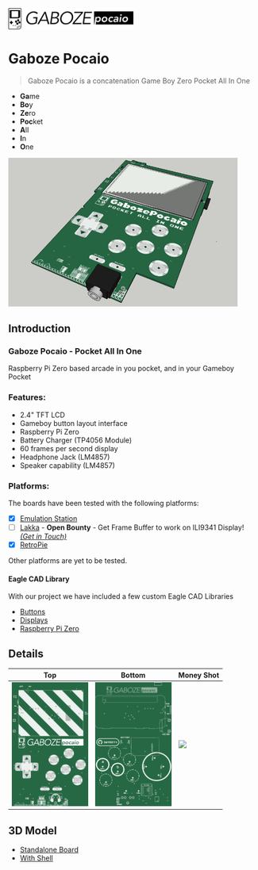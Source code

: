 <img src="images/logo.png" width="50%">


# Gaboze Pocaio
> Gaboze Pocaio is a concatenation Game Boy Zero Pocket All In One

* **Ga**me
* **Bo**y
* **Ze**ro
* **Poc**ket
* **A**ll
* **I**n
* **O**ne


<img src="images/top-texture.jpg" height="300px">


## Introduction

### Gaboze Pocaio - Pocket All In One
Raspberry Pi Zero based arcade in you pocket, and in your Gameboy Pocket

### Features:

* 2.4" TFT LCD
* Gameboy button layout interface
* Raspberry Pi Zero
* Battery Charger (TP4056 Module)
* 60 frames per second display
* Headphone Jack (LM4857)
* Speaker capability (LM4857)



### Platforms:

The boards have been tested with the following platforms:

- [x] [Emulation Station](http://www.emulationstation.org/)
- [ ] [Lakka](http://www.lakka.tv/) - **Open Bounty** - Get Frame Buffer to work on ILI9341 Display! *<u>(Get in Touch)</u>*
- [x] [RetroPie](https://retropie.org.uk/)

Other platforms are yet to be tested.

#### Eagle CAD Library

With our project we have included a few custom Eagle CAD Libraries

* [Buttons](/library/GameboyZeroButtonLibrary.lbr)
* [Displays](/library/GameboyZeroHandheldDisplays.lbr)
* [Raspberry Pi Zero](/library/RPI-Zero.lbr)



## Details

| Top                                                          | Bottom                                                       | Money Shot                   |
| ------------------------------------------------------------ | ------------------------------------------------------------ | ---------------------------- |
| <img src="images/eagleUp_gameboy-pocket_board_top.png" height="250"> | <img src="images/eagleUp_gameboy-pocket_board_bottom.png"  height="250"> | <img src="images/video.gif"   height="250"> |


## 3D Model
* [Standalone Board](https://gameboyzero.github.io/GabozePocaio/)
* [With Shell](https://gameboyzero.github.io/GabozePocaio/?shell)

